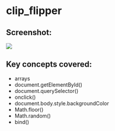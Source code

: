 # clip_flipper

## Screenshot:

![](https://res.cloudinary.com/anhchangtoanhoc97/image/upload/v1648918176/abc-2022-04-02_23.43.30_bibhi6.gif)

## Key concepts covered:

- arrays
- document.getElementById()
- document.querySelector()
- onclick()
- document.body.style.backgroundColor
- Math.floor()
- Math.random()
- bind()
